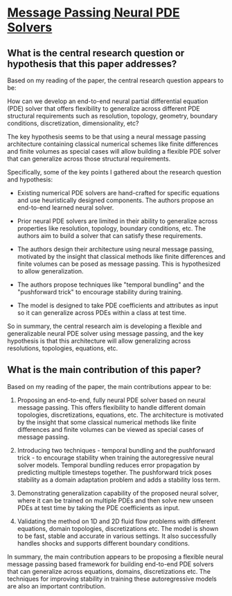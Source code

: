 # [Message Passing Neural PDE Solvers](https://arxiv.org/abs/2202.03376v3)

## What is the central research question or hypothesis that this paper addresses?

 Based on my reading of the paper, the central research question appears to be: 

How can we develop an end-to-end neural partial differential equation (PDE) solver that offers flexibility to generalize across different PDE structural requirements such as resolution, topology, geometry, boundary conditions, discretization, dimensionality, etc?

The key hypothesis seems to be that using a neural message passing architecture containing classical numerical schemes like finite differences and finite volumes as special cases will allow building a flexible PDE solver that can generalize across those structural requirements.

Specifically, some of the key points I gathered about the research question and hypothesis:

- Existing numerical PDE solvers are hand-crafted for specific equations and use heuristically designed components. The authors propose an end-to-end learned neural solver.

- Prior neural PDE solvers are limited in their ability to generalize across properties like resolution, topology, boundary conditions, etc. The authors aim to build a solver that can satisfy these requirements. 

- The authors design their architecture using neural message passing, motivated by the insight that classical methods like finite differences and finite volumes can be posed as message passing. This is hypothesized to allow generalization.

- The authors propose techniques like "temporal bundling" and the "pushforward trick" to encourage stability during training.

- The model is designed to take PDE coefficients and attributes as input so it can generalize across PDEs within a class at test time.

So in summary, the central research aim is developing a flexible and generalizable neural PDE solver using message passing, and the key hypothesis is that this architecture will allow generalizing across resolutions, topologies, equations, etc.


## What is the main contribution of this paper?

 Based on my reading of the paper, the main contributions appear to be:

1. Proposing an end-to-end, fully neural PDE solver based on neural message passing. This offers flexibility to handle different domain topologies, discretizations, equations, etc. The architecture is motivated by the insight that some classical numerical methods like finite differences and finite volumes can be viewed as special cases of message passing.

2. Introducing two techniques - temporal bundling and the pushforward trick - to encourage stability when training the autoregressive neural solver models. Temporal bundling reduces error propagation by predicting multiple timesteps together. The pushforward trick poses stability as a domain adaptation problem and adds a stability loss term. 

3. Demonstrating generalization capability of the proposed neural solver, where it can be trained on multiple PDEs and then solve new unseen PDEs at test time by taking the PDE coefficients as input.

4. Validating the method on 1D and 2D fluid flow problems with different equations, domain topologies, discretizations etc. The model is shown to be fast, stable and accurate in various settings. It also successfully handles shocks and supports different boundary conditions.

In summary, the main contribution appears to be proposing a flexible neural message passing based framework for building end-to-end PDE solvers that can generalize across equations, domains, discretizations etc. The techniques for improving stability in training these autoregressive models are also an important contribution.

